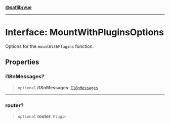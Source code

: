 [**@saflib/vue**](../../../../index.md)

---

# Interface: MountWithPluginsOptions

Options for the `mountWithPlugins` function.

## Properties

### i18nMessages?

> `optional` **i18nMessages**: [`I18nMessages`](../../interfaces/I18nMessages.md)

---

### router?

> `optional` **router**: `Plugin`
